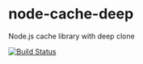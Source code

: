# node-cache-deep

Node.js cache library with deep clone

[![Build Status](https://travis-ci.org/Heatwave/node-cache-deep.svg?branch=master)](https://travis-ci.org/Heatwave/node-cache-deep)
